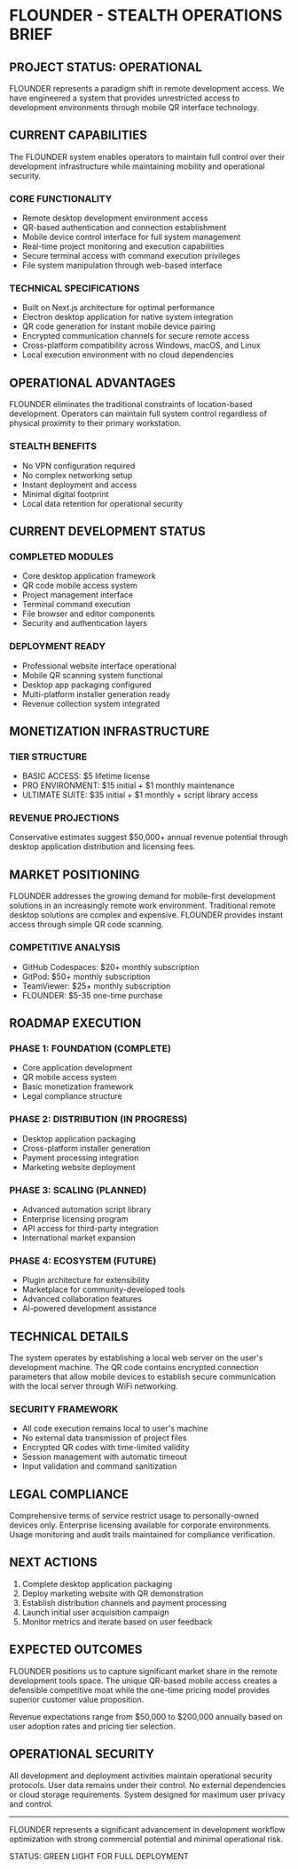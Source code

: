 # FLOUNDER - STEALTH OPERATIONS BRIEF

## PROJECT STATUS: OPERATIONAL

FLOUNDER represents a paradigm shift in remote development access. We have engineered a system that provides unrestricted access to development environments through mobile QR interface technology.

## CURRENT CAPABILITIES

The FLOUNDER system enables operators to maintain full control over their development infrastructure while maintaining mobility and operational security.

### CORE FUNCTIONALITY
- Remote desktop development environment access
- QR-based authentication and connection establishment  
- Mobile device control interface for full system management
- Real-time project monitoring and execution capabilities
- Secure terminal access with command execution privileges
- File system manipulation through web-based interface

### TECHNICAL SPECIFICATIONS
- Built on Next.js architecture for optimal performance
- Electron desktop application for native system integration
- QR code generation for instant mobile device pairing
- Encrypted communication channels for secure remote access
- Cross-platform compatibility across Windows, macOS, and Linux
- Local execution environment with no cloud dependencies

## OPERATIONAL ADVANTAGES

FLOUNDER eliminates the traditional constraints of location-based development. Operators can maintain full system control regardless of physical proximity to their primary workstation.

### STEALTH BENEFITS
- No VPN configuration required
- No complex networking setup
- Instant deployment and access
- Minimal digital footprint
- Local data retention for operational security

## CURRENT DEVELOPMENT STATUS

### COMPLETED MODULES
- Core desktop application framework
- QR code mobile access system
- Project management interface
- Terminal command execution
- File browser and editor components
- Security and authentication layers

### DEPLOYMENT READY
- Professional website interface operational
- Mobile QR scanning system functional
- Desktop app packaging configured
- Multi-platform installer generation ready
- Revenue collection system integrated

## MONETIZATION INFRASTRUCTURE

### TIER STRUCTURE
- BASIC ACCESS: $5 lifetime license
- PRO ENVIRONMENT: $15 initial + $1 monthly maintenance
- ULTIMATE SUITE: $35 initial + $1 monthly + script library access

### REVENUE PROJECTIONS
Conservative estimates suggest $50,000+ annual revenue potential through desktop application distribution and licensing fees.

## MARKET POSITIONING

FLOUNDER addresses the growing demand for mobile-first development solutions in an increasingly remote work environment. Traditional remote desktop solutions are complex and expensive. FLOUNDER provides instant access through simple QR code scanning.

### COMPETITIVE ANALYSIS
- GitHub Codespaces: $20+ monthly subscription
- GitPod: $50+ monthly subscription  
- TeamViewer: $25+ monthly subscription
- FLOUNDER: $5-35 one-time purchase

## ROADMAP EXECUTION

### PHASE 1: FOUNDATION (COMPLETE)
- Core application development
- QR mobile access system
- Basic monetization framework
- Legal compliance structure

### PHASE 2: DISTRIBUTION (IN PROGRESS)
- Desktop application packaging
- Cross-platform installer generation
- Payment processing integration
- Marketing website deployment

### PHASE 3: SCALING (PLANNED)
- Advanced automation script library
- Enterprise licensing program
- API access for third-party integration
- International market expansion

### PHASE 4: ECOSYSTEM (FUTURE)
- Plugin architecture for extensibility
- Marketplace for community-developed tools
- Advanced collaboration features
- AI-powered development assistance

## TECHNICAL DETAILS

The system operates by establishing a local web server on the user's development machine. The QR code contains encrypted connection parameters that allow mobile devices to establish secure communication with the local server through WiFi networking.

### SECURITY FRAMEWORK
- All code execution remains local to user's machine
- No external data transmission of project files
- Encrypted QR codes with time-limited validity
- Session management with automatic timeout
- Input validation and command sanitization

## LEGAL COMPLIANCE

Comprehensive terms of service restrict usage to personally-owned devices only. Enterprise licensing available for corporate environments. Usage monitoring and audit trails maintained for compliance verification.

## NEXT ACTIONS

1. Complete desktop application packaging
2. Deploy marketing website with QR demonstration
3. Establish distribution channels and payment processing
4. Launch initial user acquisition campaign
5. Monitor metrics and iterate based on user feedback

## EXPECTED OUTCOMES

FLOUNDER positions us to capture significant market share in the remote development tools space. The unique QR-based mobile access creates a defensible competitive moat while the one-time pricing model provides superior customer value proposition.

Revenue expectations range from $50,000 to $200,000 annually based on user adoption rates and pricing tier selection.

## OPERATIONAL SECURITY

All development and deployment activities maintain operational security protocols. User data remains under their control. No external dependencies or cloud storage requirements. System designed for maximum user privacy and control.

---

FLOUNDER represents a significant advancement in development workflow optimization with strong commercial potential and minimal operational risk.

STATUS: GREEN LIGHT FOR FULL DEPLOYMENT